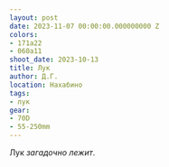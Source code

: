 ```yaml
---
layout: post
date: 2023-11-07 00:00:00.000000000 Z
colors:
- 171a22
- 060a11
shoot_date: 2023-10-13
title: Лук
author: Д.Г.
location: Нахабино
tags:
- лук
gear:
- 70D
- 55-250mm
---
```

Лук _загадочно лежит_.

